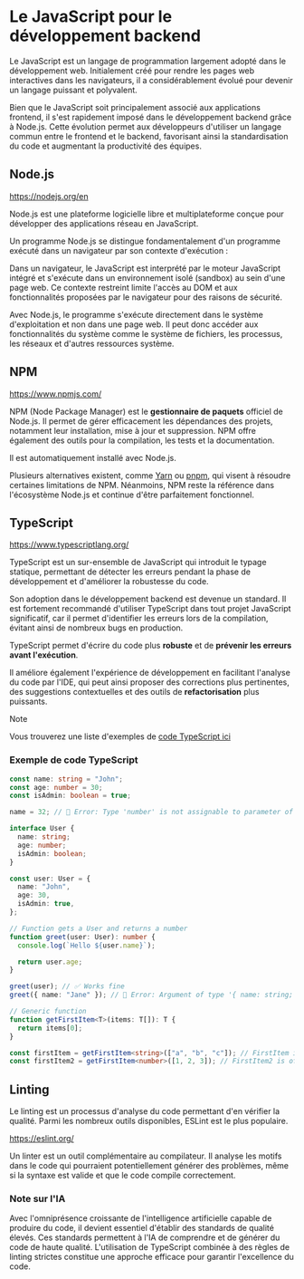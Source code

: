 # Le JavaScript pour le développement backend

Le JavaScript est un langage de programmation largement adopté dans le développement web. Initialement créé pour rendre les pages web interactives dans les navigateurs, il a considérablement évolué pour devenir un langage puissant et polyvalent.

Bien que le JavaScript soit principalement associé aux applications frontend, il s'est rapidement imposé dans le développement backend grâce à Node.js. Cette évolution permet aux développeurs d'utiliser un langage commun entre le frontend et le backend, favorisant ainsi la standardisation du code et augmentant la productivité des équipes.

## Node.js

https://nodejs.org/en

Node.js est une plateforme logicielle libre et multiplateforme conçue pour développer des applications réseau en JavaScript.

Un programme Node.js se distingue fondamentalement d'un programme exécuté dans un navigateur par son contexte d'exécution :

Dans un navigateur, le JavaScript est interprété par le moteur JavaScript intégré et s'exécute dans un environnement isolé (sandbox) au sein d'une page web. Ce contexte restreint limite l'accès au DOM et aux fonctionnalités proposées par le navigateur pour des raisons de sécurité.

Avec Node.js, le programme s'exécute directement dans le système d'exploitation et non dans une page web. Il peut donc accéder aux fonctionnalités du système comme le système de fichiers, les processus, les réseaux et d'autres ressources système.

## NPM

https://www.npmjs.com/

NPM (Node Package Manager) est le **gestionnaire de paquets** officiel de Node.js. Il permet de gérer efficacement les dépendances des projets, notamment leur installation, mise à jour et suppression. NPM offre également des outils pour la compilation, les tests et la documentation.

Il est automatiquement installé avec Node.js.

Plusieurs alternatives existent, comme [Yarn](https://yarnpkg.com/) ou [pnpm](https://pnpm.io/), qui visent à résoudre certaines limitations de NPM. Néanmoins, NPM reste la référence dans l'écosystème Node.js et continue d'être parfaitement fonctionnel.

## TypeScript

https://www.typescriptlang.org/

TypeScript est un sur-ensemble de JavaScript qui introduit le typage statique, permettant de détecter les erreurs pendant la phase de développement et d'améliorer la robustesse du code.

Son adoption dans le développement backend est devenue un standard. Il est fortement recommandé d'utiliser TypeScript dans tout projet JavaScript significatif, car il permet d'identifier les erreurs lors de la compilation, évitant ainsi de nombreux bugs en production.

TypeScript permet d'écrire du code plus **robuste** et de **prévenir les erreurs avant l'exécution**.

Il améliore également l'expérience de développement en facilitant l'analyse du code par l'IDE, qui peut ainsi proposer des corrections plus pertinentes, des suggestions contextuelles et des outils de **refactorisation** plus puissants.

> [!NOTE]
> Vous trouverez une liste d'exemples de [code TypeScript ici](https://cheatsheets.zip/typescript)

### Exemple de code TypeScript

```typescript
const name: string = "John";
const age: number = 30;
const isAdmin: boolean = true;

name = 32; // 🚨 Error: Type 'number' is not assignable to parameter of type 'string'.

interface User {
  name: string;
  age: number;
  isAdmin: boolean;
}

const user: User = {
  name: "John",
  age: 30,
  isAdmin: true,
};

// Function gets a User and returns a number
function greet(user: User): number {
  console.log(`Hello ${user.name}`);

  return user.age;
}

greet(user); // ✅ Works fine
greet({ name: "Jane" }); // 🚨 Error: Argument of type '{ name: string; }' is not assignable to parameter of type 'User'.

// Generic function
function getFirstItem<T>(items: T[]): T {
  return items[0];
}

const firstItem = getFirstItem<string>(["a", "b", "c"]); // FirstItem is of type 'string'
const firstItem2 = getFirstItem<number>([1, 2, 3]); // FirstItem2 is of type 'number'
```

## Linting

Le linting est un processus d'analyse du code permettant d'en vérifier la qualité. Parmi les nombreux outils disponibles, ESLint est le plus populaire.

https://eslint.org/

Un linter est un outil complémentaire au compilateur. Il analyse les motifs dans le code qui pourraient potentiellement générer des problèmes, même si la syntaxe est valide et que le code compile correctement.

### Note sur l'IA

Avec l'omniprésence croissante de l'intelligence artificielle capable de produire du code, il devient essentiel d'établir des standards de qualité élevés. Ces standards permettent à l'IA de comprendre et de générer du code de haute qualité. L'utilisation de TypeScript combinée à des règles de linting strictes constitue une approche efficace pour garantir l'excellence du code.
